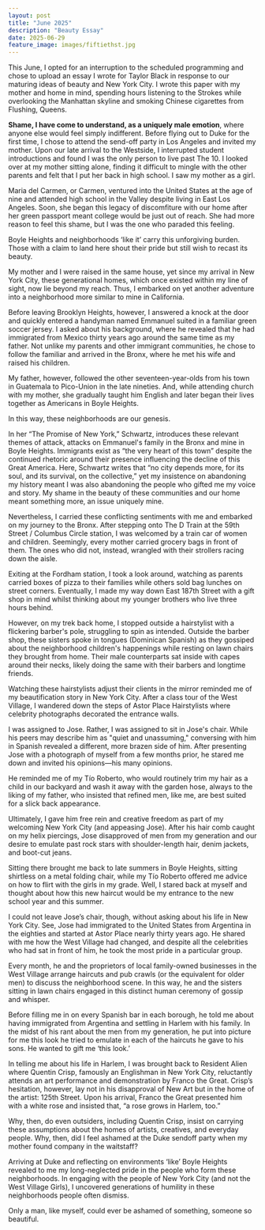 ```yaml
---
layout: post
title: "June 2025"
description: "Beauty Essay"
date: 2025-06-29
feature_image: images/fiftiethst.jpg
---
```


This June, I opted for an interruption to the scheduled programming and chose to upload an essay I wrote for Taylor Black in response to our maturing ideas of beauty and New York City. I wrote this paper with my mother and home in mind, spending hours listening to the Strokes while overlooking the Manhattan skyline and smoking Chinese cigarettes from Flushing, Queens. 

<!--more-->

**Shame, I have come to understand, as a uniquely male emotion**, where anyone else would feel simply indifferent. Before flying out to Duke for the first time, I chose to attend the send-off party in Los Angeles and invited my mother. Upon our late arrival to the Westside, I interrupted student introductions and found I was the only person to live past The 10. I looked over at my mother sitting alone, finding it difficult to mingle with the other parents and felt that I put her back in high school. I saw my mother as a girl. 

Maria del Carmen, or Carmen, ventured into the United States at the age of nine and attended high school in the Valley despite living in East Los Angeles. Soon, she began this legacy of discomfiture with our home after her green passport meant college would be just out of reach. She had more reason to feel this shame, but I was the one who paraded this feeling.

Boyle Heights and neighborhoods ‘like it’ carry this unforgiving burden. Those with a claim to land here shout their pride but still wish to recast its beauty. 

My mother and I were raised in the same house, yet since my arrival in New York City, these generational homes, which once existed within my line of sight, now lie beyond my reach. Thus, I embarked on yet another adventure into a neighborhood more similar to mine in California. 

Before leaving Brooklyn Heights, however, I answered a knock at the door and quickly entered a handyman named Emmanuel suited in a familiar green soccer jersey. I asked about his background, where he revealed that he had immigrated from Mexico thirty years ago around the same time as my father. Not unlike my parents and other immigrant communities, he chose to follow the familiar and arrived in the Bronx, where he met his wife and raised his children. 

My father, however, followed the other seventeen-year-olds from his town in Guatemala to Pico-Union in the late nineties. And, while attending church with my mother, she gradually taught him English and later began their lives together as Americans in Boyle Heights.

In this way, these neighborhoods are our genesis.

In her “The Promise of New York,” Schwartz, introduces these relevant themes of attack, attacks on Emmanuel's family in the Bronx and mine in Boyle Heights. Immigrants exist as “the very heart of this town” despite the continued rhetoric around their presence influencing the decline of this Great America. Here, Schwartz writes that “no city depends more, for its soul, and its survival, on the collective,” yet my insistence on abandoning my history meant I was also abandoning the people who gifted me my voice and story. My shame in the beauty of these communities and our home meant something more, an issue uniquely mine. 

Nevertheless, I carried these conflicting sentiments with me and embarked on my journey to the Bronx. After stepping onto The D Train at the 59th Street / Columbus Circle station, I was welcomed by a train car of women and children. Seemingly, every mother carried grocery bags in front of them. The ones who did not, instead, wrangled with their strollers racing down the aisle.  

Exiting at the Fordham station, I took a look around, watching as parents carried boxes of pizza to their families while others sold bag lunches on street corners. Eventually, I made my way down East 187th Street with a gift shop in mind whilst thinking about my younger brothers who live three hours behind.

However, on my trek back home, I stopped outside a hairstylist with a flickering barber's pole, struggling to spin as intended. Outside the barber shop, these sisters spoke in tongues (Dominican Spanish) as they gossiped about the neighborhood children's happenings while resting on lawn chairs they brought from home. Their male counterparts sat inside with capes around their necks, likely doing the same with their barbers and longtime friends. 

Watching these hairstylists adjust their clients in the mirror reminded me of my beautification story in New York City. After a class tour of the West Village, I wandered down the steps of Astor Place Hairstylists where celebrity photographs decorated the entrance walls. 

I was assigned to Jose. Rather, I was assigned to sit in Jose's chair. While his peers may describe him as "quiet and unassuming," conversing with him in Spanish revealed a different, more brazen side of him. After presenting Jose with a photograph of myself from a few months prior, he stared me down and invited his opinions—his many opinions. 

He reminded me of my Tío Roberto, who would routinely trim my hair as a child in our backyard and wash it away with the garden hose, always to the liking of my father, who insisted that refined men, like me, are best suited for a slick back appearance. 

Ultimately, I gave him free rein and creative freedom as part of my welcoming New York City (and appeasing Jose). After his hair comb caught on my helix piercings, Jose disapproved of men from my generation and our desire to emulate past rock stars with shoulder-length hair, denim jackets, and boot-cut jeans. 

Sitting there brought me back to late summers in Boyle Heights, sitting shirtless on a metal folding chair, while my Tío Roberto offered me advice on how to flirt with the girls in my grade. Well, I stared back at myself and thought about how this new haircut would be my entrance to the new school year and this summer. 

I could not leave Jose’s chair, though, without asking about his life in New York City. See, Jose had immigrated to the United States from Argentina in the eighties and started at Astor Place nearly thirty years ago. He shared with me how the West Village had changed, and despite all the celebrities who had sat in front of him, he took the most pride in a particular group. 

Every month, he and the proprietors of local family-owned businesses in the West Village arrange haircuts and pub crawls (or the equivalent for older men) to discuss the neighborhood scene. In this way, he and the sisters sitting in lawn chairs engaged in this distinct human ceremony of gossip and whisper. 

Before filling me in on every Spanish bar in each borough, he told me about having immigrated from Argentina and settling in Harlem with his family. In the midst of his rant about the men from my generation, he put into picture for me this look he tried to emulate in each of the haircuts he gave to his sons. He wanted to gift me ‘this look.’ 

In telling me about his life in Harlem, I was brought back to Resident Alien where Quentin Crisp, famously an Englishman in New York City, reluctantly attends an art performance and demonstration by Franco the Great. Crisp’s hesitation, however, lay not in his disapproval of New Art but in the home of the artist: 125th Street. Upon his arrival, Franco the Great presented him with a white rose and insisted that, “a rose grows in Harlem, too.”

Why, then, do even outsiders, including Quentin Crisp, insist on carrying these assumptions about the homes of artists, creatives, and everyday people. Why, then, did I feel ashamed at the Duke sendoff party when my mother found company in the waitstaff?   

Arriving at Duke and reflecting on environments ‘like’ Boyle Heights revealed to me my long-neglected pride in the people who form these neighborhoods. In engaging with the people of New York City (and not the West Village Girls), I uncovered generations of humility in these neighborhoods people often dismiss.

Only a man, like myself, could ever be ashamed of something, someone so beautiful. 

